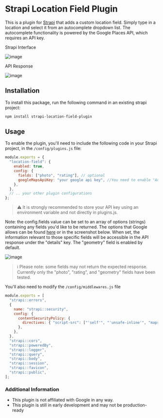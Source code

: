 # Strapi Location Field Plugin

This is a plugin for [Strapi](https://strapi.io/) that adds a custom location field. Simply type in a location and select it from an autocomplete dropdown list. The autocomplete functionality is powered by the Google Places API, which requires an API key.

Strapi Interface

![image](https://user-images.githubusercontent.com/29098307/228688554-9b1f3f01-cad6-4770-9f55-8879322be90c.png)

API Response

![image](https://user-images.githubusercontent.com/29098307/228693688-919181b2-83f6-47c1-9a80-77910bec4969.png)

## Installation

To install this package, run the following command in an existing strapi project:

```sh
npm install strapi-location-field-plugin 
```

## Usage

To enable the plugin, you'll need to include the following code in your Strapi project, in the `/config/plugins.js` file:

```javascript
module.exports = {
  "location-field": {
    enabled: true,
    config: {
      fields: ["photo", "rating"], // optional
      googleMapsApiKey: "your google api key", //You need to enable "Autocomplete API" and "Places API" in your Google Cloud Console
    },
  },
  // .. your other plugin configurations
};
```
> :warning: It is strongly recommended to store your API key using an environment variable and not directly in plugins.js.

Note: the config.fields value can be set to an array of options (strings) containing any fields you'd like to be returned. The options that Google allows can be found [here](https://developers.google.com/maps/documentation/places/web-service/details) or in the screenshot below.  When set, the information relevant to those specific fields will be accessible in the API response under the "details" key.  The "geometry" field is enabled by default.

![image](https://user-images.githubusercontent.com/29098307/228680235-992c95c5-5b22-4ce1-9128-188825831e51.png)

> ℹ️ Please note: some fields may not return the expected response.  Currently only the "photo", "rating", and "geometry" fields have been tested.


You'll also need to modify the `/config/middlewares.js` file

```javascript
module.exports = [
  "strapi::errors",
  {
    name: "strapi::security",
    config: {
      contentSecurityPolicy: {
        directives: { "script-src": ["'self'", "'unsafe-inline'", "maps.googleapis.com"] },
      },
    },
  },
  "strapi::cors",
  "strapi::poweredBy",
  "strapi::logger",
  "strapi::query",
  "strapi::body",
  "strapi::session",
  "strapi::favicon",
  "strapi::public",
];
```

### Additional Information
- This plugin is not affiliated with Google in any way.
- This plugin is still in early development and may not be production-ready
